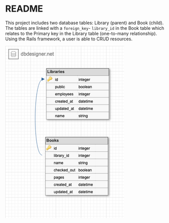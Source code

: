# README


This project includes two database tables: Library (parent) and Book (child).
The tables are linked with a `foreign_key`- `library_id` in the Book table which relates to the Primary key in the Library table (one-to-many relationship). Using the Rails framework, a user is able to CRUD resources.


![Schema.png](relational_rails_schema.png?raw=true "Title")